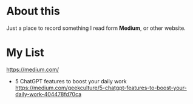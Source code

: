 # About this
Just a place to record something I read form **Medium**, or other website.

# My List
https://medium.com/
- 5 ChatGPT features to boost your daily work
https://medium.com/geekculture/5-chatgpt-features-to-boost-your-daily-work-404478fd70ca
